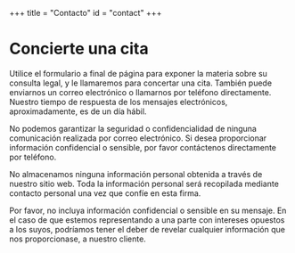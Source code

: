 +++
title = "Contacto"
id = "contact"
+++

# Concierte una cita

Utilice el formulario a final de página para exponer la materia sobre su consulta legal, y le llamaremos para concertar una cita. También puede enviarnos un correo electrónico o llamarnos por teléfono directamente. Nuestro tiempo de respuesta de los mensajes electrónicos, aproximadamente, es de un día hábil.

No podemos garantizar la seguridad o confidencialidad de ninguna comunicación realizada por correo electrónico. Si desea proporcionar información confidencial o sensible, por favor contáctenos directamente por teléfono.

No almacenamos ninguna información personal obtenida a través de nuestro sitio web. Toda la información personal será recopilada mediante contacto personal una vez que confíe en esta firma.

Por favor, no incluya información confidencial o sensible en su mensaje. En el caso de que estemos representando a una parte con intereses opuestos a los suyos, podríamos tener el deber de revelar cualquier información que nos proporcionase, a nuestro cliente.
